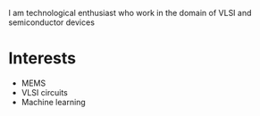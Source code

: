 





I am technological enthusiast who work in the domain of VLSI and semiconductor devices

Interests
======
* MEMS
* VLSI circuits
* Machine learning
  



